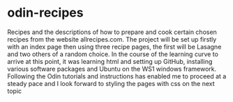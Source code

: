# odin-recipes
Recipes and the descriptions of how to prepare and cook certain chosen recipes from the website allrecipes.com.
The project will be set up firstly with an index page then using three recipe pages, the first will be Lasagne and two others of a random choice.
In the course of the learning curve to arrive at this point, it was learning html and setting up GitHub, installing various software packages and Ubuntu on the WS1 windows framework.
Following the Odin tutorials and instructions has enabled me to proceed at a steady pace and I look forward to styling the pages with css on the next topic
